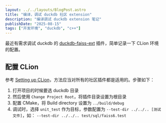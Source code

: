 ```yaml
---
layout: ../../layouts/BlogPost.astro
title: "编译，调试 duckdb 社区 extension"
description: "编译调试 duckdb extension 笔记"
publishDate: "2025-08-15"
tags: ["开发环境", "duckdb", "c++"]
---
```


最近有需求调试 duckdb 的 [duckdb-faiss-ext](https://github.com/duckdb-faiss-ext/duckdb-faiss-ext) 插件，简单记录一下 CLion 环境的配置。

## 配置 CLion

参考 [Setting up CLion](https://github.com/duckdb/extension-template?tab=readme-ov-file#setting-up-clion)，方法应当对所有的社区插件都是适用的。步骤如下：
1. 打开项目的时候要选 duckdb 目录
2. 然后使用 `Change Project Root`，将插件目录设置为根目录
3. 配置 CMake，将 Build directory 设置为 `../build/debug`
4. 调试时，选择 `unit_test` 作为目标，参数配置为 `--test-dir ../../.. [测试文件]`，如：
`--test-dir ../../.. test/sql/faiss6.test`

